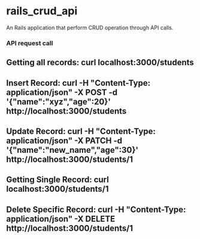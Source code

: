 # rails_crud_api

An Rails application that perform CRUD operation through API calls.

### API request call
Getting all records:
curl localhost:3000/students
--------------------------------------
Insert Record:
curl -H "Content-Type: application/json" -X POST -d '{"name":"xyz","age":20}' http://localhost:3000/students
--------------------------------------
Update Record:
curl -H "Content-Type: application/json" -X PATCH -d '{"name":"new_name","age":30}' http://localhost:3000/students/1
--------------------------------------
Getting Single Record:
curl localhost:3000/students/1
--------------------------------------
Delete Specific Record:
curl -H "Content-Type: application/json" -X DELETE http://localhost:3000/students/1
--------------------------------------
